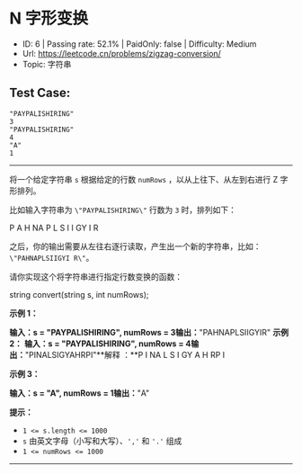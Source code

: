 # N 字形变换                                                         

* ID: 6       | Passing rate: 52.1% | PaidOnly: false  | Difficulty: Medium 
* Url: https://leetcode.cn/problems/zigzag-conversion/ 
* Topic: 字符串 

## Test Case: 
```
"PAYPALISHIRING"
3
"PAYPALISHIRING"
4
"A"
1
```



---
将一个给定字符串 `s` 根据给定的行数 `numRows` ，以从上往下、从左到右进行 Z
字形排列。

比如输入字符串为 `\"PAYPALISHIRING\"` 行数为 `3` 时，排列如下：

P   A   H   NA P L S I I GY   I   R

之后，你的输出需要从左往右逐行读取，产生出一个新的字符串，比如：`\"PAHNAPLSIIGYI
R\"`。

请你实现这个将字符串进行指定行数变换的函数：

string convert(string s, int numRows);


**示例 1：**

**输入：**s = \"PAYPALISHIRING\", numRows = 3**输出：**\"PAHNAPLSIIGYIR\"
**示例 2：**
**输入：**s = \"PAYPALISHIRING\", numRows = 4**输出：**\"PINALSIGYAHRPI\"**解释
：**P     I    NA   L S  I GY A   H RP     I

**示例 3：**

**输入：**s = \"A\", numRows = 1**输出：**\"A\"


**提示：**

* `1 <= s.length <= 1000`
* `s` 由英文字母（小写和大写）、`','` 和 `'.'` 组成
* `1 <= numRows <= 1000`

---